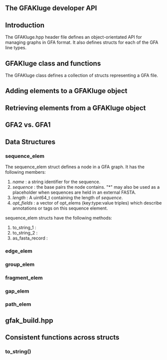 The GFAKluge developer API
----------------------------

## Introduction
The GFAKluge.hpp header file defines an object-orientated API for managing graphs in GFA format. It also defines structs for each of the GFA line types.

## GFAKluge class and functions
The GFAKluge class defines a collection of structs representing a GFA file.

## Adding elements to a GFAKluge object

## Retrieving elements from a GFAKluge object

## GFA2 vs. GFA1

## Data Structures

### sequence\_elem
The sequence\_elem struct defines a node in a GFA graph. It has the following members:
  1. *name* : a string identifier for the sequence.
  2. *sequence* : the base pairs the node contains. "*" may also be used as a placeholder when sequences are held in an external FASTA.
  3. *length* : A uint64_t containing the length of *sequence*.
  4. *opt_fields* : a vector of opt\_elems (key:type:value triples) which describe annotations or tags on this sequence element.
  
  sequence\_elem structs have the following methods:
  1. to_string_1 : 
  2. to_string_2 : 
  3. as_fasta_record : 

### edge\_elem

### group\_elem

### fragment\_elem

### gap\_elem

### path\_elem

## gfak\_build.hpp

## Consistent functions across structs
### to_string()